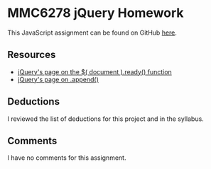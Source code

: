 # MMC6278 jQuery Homework

This JavaScript assignment can be found on GitHub [here](https://github.com/paikchristina/hw_jquery_paik_christina).

## Resources

* [jQuery's page on the $( document ).ready() function](http://learn.jquery.com/using-jquery-core/document-ready/)
* [jQuery's page on .append()](http://api.jquery.com/append/)

## Deductions

I reviewed the list of deductions for this project and in the syllabus.

## Comments

I have no comments for this assignment.
